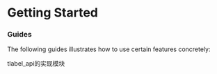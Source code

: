 # Getting Started

### Guides
The following guides illustrates how to use certain features concretely:

tlabel_api的实现模块